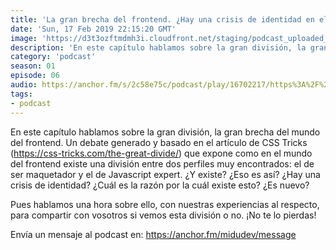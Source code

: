 ```yaml
---
title: 'La gran brecha del frontend. ¿Hay una crisis de identidad en el mundillo del desarrollo web? - 01x06'
date: 'Sun, 17 Feb 2019 22:15:20 GMT'
image: 'https://d3t3ozftmdmh3i.cloudfront.net/staging/podcast_uploaded_episode/7340239/8a47490c17c4acba.jpeg'
description: 'En este capítulo hablamos sobre la gran división, la gran brecha del mundo del frontend. Un debate generado y basado en el artículo de CSS Tricks (https://css-tricks.com/the-great-'
category: 'podcast'
season: 01
episode: 06
audio: https://anchor.fm/s/2c58e75c/podcast/play/16702217/https%3A%2F%2Fd3ctxlq1ktw2nl.cloudfront.net%2Fstaging%2F2020-6-17%2F90903121-44100-2-8c390784e1be8351.mp3
tags:
- podcast
---
```


En este capítulo hablamos sobre la gran división, la gran brecha del mundo del frontend. Un debate generado y basado en el artículo de CSS Tricks (https://css-tricks.com/the-great-divide/) que expone como en el mundo del frontend existe una división entre dos perfiles muy encontrados: el de ser maquetador y el de Javascript expert. ¿Y existe? ¿Eso es así? ¿Hay una crisis de identidad? ¿Cuál es la razón por la cuál existe esto? ¿Es nuevo?

Pues hablamos una hora sobre ello, con nuestras experiencias al respecto, para compartir con vosotros si vemos esta división o no. ¡No te lo pierdas!

 

Envía un mensaje al podcast en: https://anchor.fm/midudev/message
